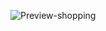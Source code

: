 ![Preview-shopping](https://user-images.githubusercontent.com/70427295/195995994-1e3de064-d0d0-43d7-8b11-3fb9c37e2178.png)
